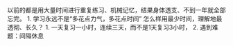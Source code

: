 以前的都是用大量时间进行重复练习、机械记忆，结果身体透支、不到一年就全部忘完。
	1. 学习永远不是“多花点力气，多花点时间”
怎么样用最少时间，理解地最透彻、长久？
	1. 一天复习一小时，连续三天，而不是1天复习3小时，
	2. 遇到难题：间隔休息